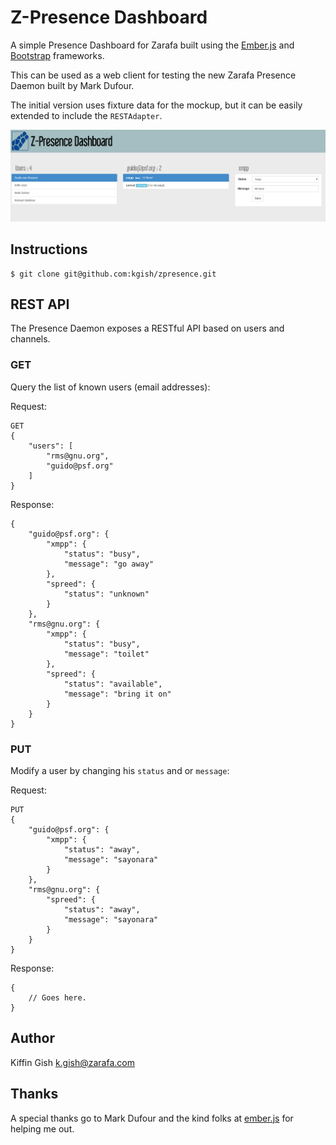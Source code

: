 # Z-Presence Dashboard

A simple Presence Dashboard for Zarafa built using the [Ember.js](http://www.emberjs.com) and [Bootstrap](http://getbootstrap.com/) frameworks.

This can be used as a web client for testing the new Zarafa Presence Daemon built by Mark Dufour.

The initial version uses fixture data for the mockup, but it can be easily extended to include the `RESTAdapter`.

![](images/screenshot.png?raw=true)

## Instructions

```
$ git clone git@github.com:kgish/zpresence.git
```

## REST API

The Presence Daemon exposes a RESTful API based on users and channels.

### GET

Query the list of known users (email addresses):

Request:

    GET
    {
        "users": [
            "rms@gnu.org",
            "guido@psf.org"
        ]
    }

Response:

    {
        "guido@psf.org": {
            "xmpp": {
                "status": "busy",
                "message": "go away"
            },
            "spreed": {
                "status": "unknown"
            }
        },
        "rms@gnu.org": {
            "xmpp": {
                "status": "busy",
                "message": "toilet"
            },
            "spreed": {
                "status": "available",
                "message": "bring it on"
            }
        }
    }

### PUT

Modify a user by changing his `status` and or `message`:

Request:

    PUT
    {
        "guido@psf.org": {
            "xmpp": {
                "status": "away",
                "message": "sayonara"
            }
        },
        "rms@gnu.org": {
            "spreed": {
                "status": "away",
                "message": "sayonara"
            }
        }
    }

Response:

    {
        // Goes here.
    }

## Author

Kiffin Gish <k.gish@zarafa.com>

## Thanks

A special thanks go to Mark Dufour and the kind folks at [ember.js](http://www.emberjs.com) for helping me out.


